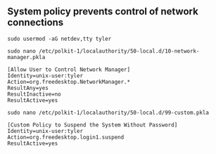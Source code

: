 
## System policy prevents control of network connections

`sudo usermod -aG netdev,tty tyler`

`sudo nano /etc/polkit-1/localauthority/50-local.d/10-network-manager.pkla`

```
[Allow User to Control Network Manager]
Identity=unix-user:tyler
Action=org.freedesktop.NetworkManager.*
ResultAny=yes
ResultInactive=no
ResultActive=yes
```

`sudo nano /etc/polkit-1/localauthority/50-local.d/99-custom.pkla`
```
[Custom Policy to Suspend the System Without Password]
Identity=unix-user:tyler
Action=org.freedesktop.login1.suspend
ResultActive=yes
```